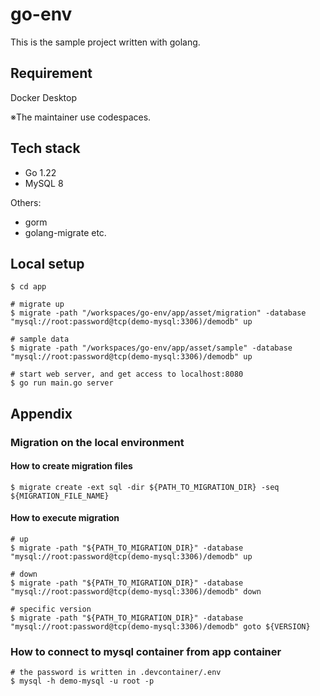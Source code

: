 # go-env

This is the sample project written with golang.

## Requirement
Docker Desktop

※The maintainer use codespaces.

## Tech stack
- Go 1.22
- MySQL 8


Others:
- gorm
- golang-migrate
etc.

## Local setup

```
$ cd app

# migrate up
$ migrate -path "/workspaces/go-env/app/asset/migration" -database "mysql://root:password@tcp(demo-mysql:3306)/demodb" up

# sample data
$ migrate -path "/workspaces/go-env/app/asset/sample" -database "mysql://root:password@tcp(demo-mysql:3306)/demodb" up

# start web server, and get access to localhost:8080
$ go run main.go server
```

## Appendix

### Migration on the local environment

#### How to create migration files
```
$ migrate create -ext sql -dir ${PATH_TO_MIGRATION_DIR} -seq ${MIGRATION_FILE_NAME}
```

#### How to execute migration
```
# up
$ migrate -path "${PATH_TO_MIGRATION_DIR}" -database "mysql://root:password@tcp(demo-mysql:3306)/demodb" up

# down
$ migrate -path "${PATH_TO_MIGRATION_DIR}" -database "mysql://root:password@tcp(demo-mysql:3306)/demodb" down

# specific version
$ migrate -path "${PATH_TO_MIGRATION_DIR}" -database "mysql://root:password@tcp(demo-mysql:3306)/demodb" goto ${VERSION}
```

### How to connect to mysql container from app container
```
# the password is written in .devcontainer/.env
$ mysql -h demo-mysql -u root -p
```